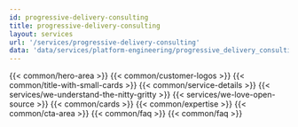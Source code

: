 ```yaml
---
id: progressive-delivery-consulting
title: progressive-delivery-consulting
layout: services
url: '/services/progressive-delivery-consulting'
data: 'data/services/platform-engineering/progressive_delivery_consulting.json'
---
```



{{< common/hero-area >}}
{{< common/customer-logos >}}
{{< common/title-with-small-cards >}}
{{< common/service-details >}}
{{< services/we-understand-the-nitty-gritty >}}
{{< services/we-love-open-source >}}
{{< common/cards >}}
{{< common/expertise >}}
{{< common/cta-area >}}
{{< common/faq >}}
{{< common/faq >}}




